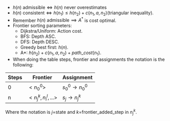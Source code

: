 - $h(n) \text{ admissible} \iff h(n) \text{ never overestimates}$
- $h(n)\text{ consistent}\iff h(n_1)\leq h(n_2)+c(n_1,a,n_2) \text{(triangular inequality)}$.
- Remember  $h(n)\text{ admissible} \implies A^*$ is  cost optimal.
- Frontier sorting parameters:
	- Dijkstra/Uniform: Action cost.
	- BFS: Depth ASC.
	- DFS: Depth DESC.
	- Greedy best first: $h(n)$. 
	- A*: $h(n_2)+c(n_1,a,n_2)+path\_cost(n_1)$.
- When doing the table steps, frontier and assignments the notation is the following:

| Steps | Frontier | Assignment|
|-------|---------|-------------|
| 0 | $<n_0^0>$ | $s_0^0 \rightarrow n_0^0$ |
| n| $<n_j^k,n_i^l,...>$|$s_j\rightarrow n_j^k$ |
Where the notation is $j=$state and $k=$frontier_added_step in $n_j^k$.






